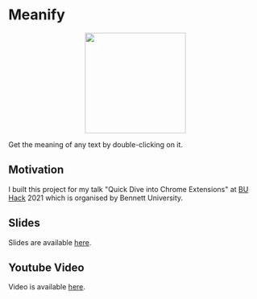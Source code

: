 # Meanify
<p align="center">
<img src="https://user-images.githubusercontent.com/30543444/113025412-8dd35200-91a5-11eb-9bee-9d721a59fd9c.png" align="center" height=200px>
</p>

Get the meaning of any text by double-clicking on it.

## Motivation
I built this project for my talk "Quick Dive into Chrome Extensions" at [BU Hack](https://bu-hack.tech/) 2021 which is organised by Bennett University.


## Slides
Slides are available [here](http://bit.ly/QDCEslides).


## Youtube Video
Video is available [here](https://www.youtube.com/watch?v=llp9ge7fX5A&ab_channel=ZeneviaTechfest).